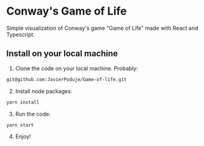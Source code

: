 # Conway's Game of Life

Simple visualization of Conway's game "Game of Life" made with React and Typescript.



## Install on your local machine

1. Clone the code on your local machine. Probably:
```sh
git@github.com:JavierPoduje/Game-of-life.git
```

2. Install node packages:
```sh
yarn install
```

3. Run the code:
```sh
yarn start
```

4. Enjoy!


